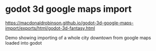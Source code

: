 # godot 3d google maps import

https://macdonaldrobinson.github.io/godot-3d-google-maps-import/exports/html/godot-3d-fantasy.html

Demo showing importing of a whole city downtown from google maps loaded into godot
